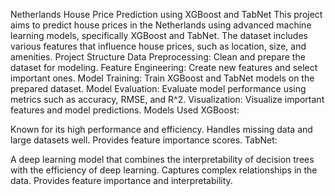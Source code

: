 Netherlands House Price Prediction using XGBoost and TabNet
This project aims to predict house prices in the Netherlands using advanced machine learning models, specifically XGBoost and TabNet. The dataset includes various features that influence house prices, such as location, size, and amenities.
Project Structure
Data Preprocessing: Clean and prepare the dataset for modeling.
Feature Engineering: Create new features and select important ones.
Model Training: Train XGBoost and TabNet models on the prepared dataset.
Model Evaluation: Evaluate model performance using metrics such as accuracy, RMSE, and R^2.
Visualization: Visualize important features and model predictions.
Models Used
XGBoost:

Known for its high performance and efficiency.
Handles missing data and large datasets well.
Provides feature importance scores.
TabNet:

A deep learning model that combines the interpretability of decision trees with the efficiency of deep learning.
Captures complex relationships in the data.
Provides feature importance and interpretability.
